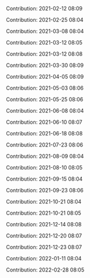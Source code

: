 Contribution: 2021-02-12 08:09

Contribution: 2021-02-25 08:04

Contribution: 2021-03-08 08:04

Contribution: 2021-03-12 08:05

Contribution: 2021-03-12 08:08

Contribution: 2021-03-30 08:09

Contribution: 2021-04-05 08:09

Contribution: 2021-05-03 08:06

Contribution: 2021-05-25 08:06

Contribution: 2021-06-08 08:04

Contribution: 2021-06-10 08:07

Contribution: 2021-06-18 08:08

Contribution: 2021-07-23 08:06

Contribution: 2021-08-09 08:04

Contribution: 2021-08-10 08:05

Contribution: 2021-09-15 08:04

Contribution: 2021-09-23 08:06

Contribution: 2021-10-21 08:04

Contribution: 2021-10-21 08:05

Contribution: 2021-12-14 08:08

Contribution: 2021-12-20 08:07

Contribution: 2021-12-23 08:07

Contribution: 2022-01-11 08:04

Contribution: 2022-02-28 08:05


